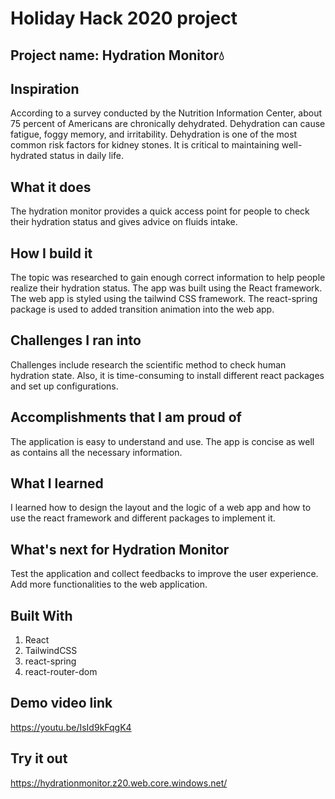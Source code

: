 # Holiday Hack 2020 project
## Project name: Hydration Monitor:droplet:

## Inspiration
According to a survey conducted by the Nutrition Information Center, about 75 percent of Americans are chronically dehydrated. Dehydration can cause fatigue, foggy memory, and irritability. Dehydration is one of the most common risk factors for kidney stones. It is critical to maintaining well-hydrated status in daily life.

## What it does
The hydration monitor provides a quick access point for people to check their hydration status and gives advice on fluids intake.

## How I build it
The topic was researched to gain enough correct information to help people realize their hydration status. The app was built using the React framework. The web app is styled using the tailwind CSS framework. The react-spring package is used to added transition animation into the web app.

## Challenges I ran into
Challenges include research the scientific method to check human hydration state. Also, it is time-consuming to install different react packages and set up configurations.

## Accomplishments that I am proud of
The application is easy to understand and use. The app is concise as well as contains all the necessary information.

## What I learned
I learned how to design the layout and the logic of a web app and how to use the react framework and different packages to implement it.

## What's next for Hydration Monitor
Test the application and collect feedbacks to improve the user experience. Add more functionalities to the web application.

## Built With
1. React
2. TailwindCSS
3. react-spring
4. react-router-dom

## Demo video link
https://youtu.be/IsId9kFqgK4

## Try it out
https://hydrationmonitor.z20.web.core.windows.net/

